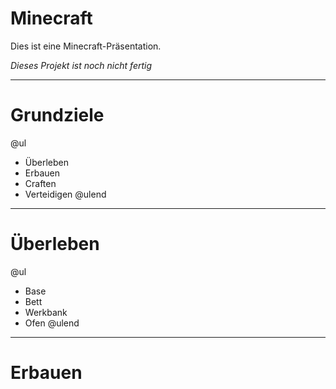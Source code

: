 # Minecraft

Dies ist eine Minecraft-Präsentation.

_Dieses Projekt ist noch nicht fertig_

---

# Grundziele

@ul
- Überleben
- Erbauen
- Craften
- Verteidigen
@ulend

---

# Überleben

@ul
- Base
- Bett
- Werkbank
- Ofen
@ulend
---

# Erbauen
